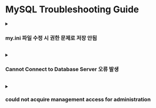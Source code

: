 # MySQL Troubleshooting Guide

<details>
  <summary><h3>my.ini 파일 수정 시 권한 문제로 저장 안됨</h3></summary>

<b>환경</b> : Windows 10
<br>
<b>증상</b> : my.ini 파일 수정 후 저장 시 오류 발생
<br>
<b>원인</b> : 관리자 권한이 없어 파일 저장 불가능
<br>
<b>해결 방안</b> : my.ini 파일에 권한 부여
<br>
<b>참고 링크 : </b> [링크](https://nongue.tistory.com/75)

</details>

<br>

<details>
  <summary><h3>Cannot Connect to Database Server 오류 발생</h3></summary>

<b>환경</b> : Windows 10
<br>
<b>증상</b> : MySQL WorkBench 실행 후 Local instance MySQL80 클릭하니 아래 오류 발생
<br>
![image](https://github.com/JeHeeYu/Troubleshooting-Guide/assets/87363461/489ed7c8-5194-418c-8dac-8eb50f1b1ed8)
<br>
<b>원인</b> : MySQL 버전과 MySQL Workbench 버전이 상이해서 발생
<br>
<b>해결 방안</b> : my.ini 파일에 bind-address 입력 후 저장
<br>
<b>참고 링크 : </b> [링크](https://velog.io/@justdoplzz/mysql%EC%98%A4%EB%A5%98-Your-connection-attempt-failed-for-user-root-to-the-MySQL-server-at-localhost3306-Unable-to-connect-to-localhost-ERROR-10043-08S01-Bad-handshake)

</details>


<br>

<details>
  <summary><h3>could not acquire management access for administration</h3></summary>

<b>환경</b> : Windows 11
<br>
<b>증상</b> : MySQL WorkBench 실행 후 Server Status 클릭하니 아래 오류 발생
<br>
![image](https://github.com/user-attachments/assets/f2194aef-4329-4ec4-9cf2-4ecf6cea47d1)
<br>
<b>원인</b> : Window 환경의 64비트에서 chcp.com 파일을 찾지 못하여 MySQL 서버가 실행되지 못해 발생
<br>
<b>해결 방안</b> : 제어판 - 시스템 로캘 변경에서 UTF-8 설정 
<br>
<b>참고 링크 : </b> [링크](https://velog.io/@su-mmer/MySQL-Workbench-RuntimeError)

</details>
